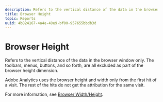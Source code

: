 ```yaml
---
description: Refers to the vertical distance of the data in the browser window only. The toolbars, menus, buttons, and so forth, are all excluded as part of the browser height dimension.
title: Browser Height
topic: Reports
uuid: 4b824167-4a4e-40e9-bf00-957655bbdb3d
---
```


# Browser Height

Refers to the vertical distance of the data in the browser window only. The toolbars, menus, buttons, and so forth, are all excluded as part of the browser height dimension.

 Adobe Analytics uses the browser height and width only from the first hit of a visit. The rest of the hits do not get the attribution for the same visit.

For more information, see [Browser Width/Height](/help/components/c-variables/dimensionslist/browser-width.md).
